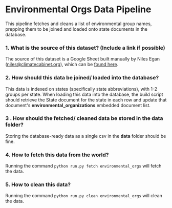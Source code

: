# Environmental Orgs Data Pipeline
This pipeline fetches and cleans a list of environmental group names, prepping them to be joined and loaded onto state documents in the database.

### 1. What is the source of this dataset? (Include a link if possible)
The source of this dataset is a Google Sheet built manually by Niles Egan \(niles@climatecabinet.org\), which can be [found here](t.ly/uiMQ).

### 2. How should this data be joined/ loaded into the database?
This data is indexed on states (specifically state abbreviations), with 1-2 groups per state. When loading this data into the database, the build script should retrieve the State document for the state in each row and update that document's **environmental_organizations** embedded document list.

### 3 . How should the fetched/ cleaned data be stored in the **data** folder?
Storing the database-ready data as a single csv in the **data** folder should be fine.

### 4. How to fetch this data from the world?
Running the command `python run.py fetch environmental_orgs` will fetch the data.

### 5. How to clean this data?
Running the command `python run.py clean environmental_orgs` will clean the data.
